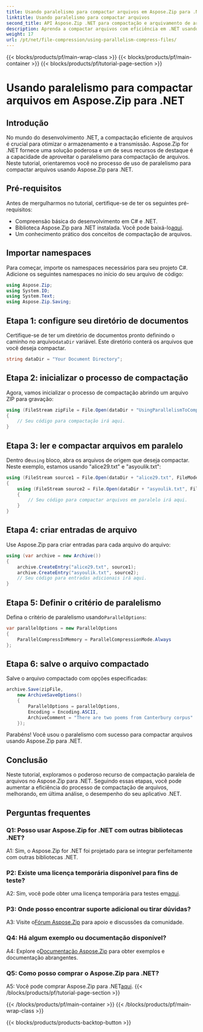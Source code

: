 ```yaml
---
title: Usando paralelismo para compactar arquivos em Aspose.Zip para .NET
linktitle: Usando paralelismo para compactar arquivos
second_title: API Aspose.Zip .NET para compactação e arquivamento de arquivos
description: Aprenda a compactar arquivos com eficiência em .NET usando Aspose.Zip. Aproveite o poder do paralelismo com nosso tutorial passo a passo.
weight: 17
url: /pt/net/file-compression/using-parallelism-compress-files/
---
```


{{< blocks/products/pf/main-wrap-class >}}
{{< blocks/products/pf/main-container >}}
{{< blocks/products/pf/tutorial-page-section >}}

# Usando paralelismo para compactar arquivos em Aspose.Zip para .NET

## Introdução

No mundo do desenvolvimento .NET, a compactação eficiente de arquivos é crucial para otimizar o armazenamento e a transmissão. Aspose.Zip for .NET fornece uma solução poderosa e um de seus recursos de destaque é a capacidade de aproveitar o paralelismo para compactação de arquivos. Neste tutorial, orientaremos você no processo de uso de paralelismo para compactar arquivos usando Aspose.Zip para .NET.

## Pré-requisitos

Antes de mergulharmos no tutorial, certifique-se de ter os seguintes pré-requisitos:

- Compreensão básica do desenvolvimento em C# e .NET.
-  Biblioteca Aspose.Zip para .NET instalada. Você pode baixá-lo[aqui](https://releases.aspose.com/zip/net/).
- Um conhecimento prático dos conceitos de compactação de arquivos.

## Importar namespaces

Para começar, importe os namespaces necessários para seu projeto C#. Adicione os seguintes namespaces no início do seu arquivo de código:

```csharp
using Aspose.Zip;
using System.IO;
using System.Text;
using Aspose.Zip.Saving;
```

## Etapa 1: configure seu diretório de documentos

 Certifique-se de ter um diretório de documentos pronto definindo o caminho no arquivo`dataDir` variável. Este diretório conterá os arquivos que você deseja compactar.

```csharp
string dataDir = "Your Document Directory";
```

## Etapa 2: inicializar o processo de compactação

Agora, vamos inicializar o processo de compactação abrindo um arquivo ZIP para gravação:

```csharp
using (FileStream zipFile = File.Open(dataDir + "UsingParallelismToCompressFiles_out.zip", FileMode.Create))
{
    // Seu código para compactação irá aqui.
}
```

## Etapa 3: ler e compactar arquivos em paralelo

 Dentro de`using` bloco, abra os arquivos de origem que deseja compactar. Neste exemplo, estamos usando "alice29.txt" e "asyoulik.txt":

```csharp
using (FileStream source1 = File.Open(dataDir + "alice29.txt", FileMode.Open, FileAccess.Read))
{
    using (FileStream source2 = File.Open(dataDir + "asyoulik.txt", FileMode.Open, FileAccess.Read))
    {
        // Seu código para compactar arquivos em paralelo irá aqui.
    }
}
```

## Etapa 4: criar entradas de arquivo

Use Aspose.Zip para criar entradas para cada arquivo do arquivo:

```csharp
using (var archive = new Archive())
{
    archive.CreateEntry("alice29.txt", source1);
    archive.CreateEntry("asyoulik.txt", source2);
    // Seu código para entradas adicionais irá aqui.
}
```

## Etapa 5: Definir o critério de paralelismo

 Defina o critério de paralelismo usando`ParallelOptions`:

```csharp
var parallelOptions = new ParallelOptions
{
    ParallelCompressInMemory = ParallelCompressionMode.Always
};
```

## Etapa 6: salve o arquivo compactado

Salve o arquivo compactado com opções especificadas:

```csharp
archive.Save(zipFile,
    new ArchiveSaveOptions()
    {
        ParallelOptions = parallelOptions,
        Encoding = Encoding.ASCII,
        ArchiveComment = "There are two poems from Canterbury corpus"
    });
```

Parabéns! Você usou o paralelismo com sucesso para compactar arquivos usando Aspose.Zip para .NET.

## Conclusão

Neste tutorial, exploramos o poderoso recurso de compactação paralela de arquivos no Aspose.Zip para .NET. Seguindo essas etapas, você pode aumentar a eficiência do processo de compactação de arquivos, melhorando, em última análise, o desempenho do seu aplicativo .NET.

## Perguntas frequentes

### Q1: Posso usar Aspose.Zip for .NET com outras bibliotecas .NET?

A1: Sim, o Aspose.Zip for .NET foi projetado para se integrar perfeitamente com outras bibliotecas .NET.

### P2: Existe uma licença temporária disponível para fins de teste?

 A2: Sim, você pode obter uma licença temporária para testes em[aqui](https://purchase.aspose.com/temporary-license/).

### P3: Onde posso encontrar suporte adicional ou tirar dúvidas?

 A3: Visite o[Fórum Aspose.Zip](https://forum.aspose.com/c/zip/37) para apoio e discussões da comunidade.

### Q4: Há algum exemplo ou documentação disponível?

 A4: Explore o[Documentação Aspose.Zip](https://reference.aspose.com/zip/net/) para obter exemplos e documentação abrangentes.

### Q5: Como posso comprar o Aspose.Zip para .NET?

 A5: Você pode comprar Aspose.Zip para .NET[aqui](https://purchase.aspose.com/buy).
{{< /blocks/products/pf/tutorial-page-section >}}

{{< /blocks/products/pf/main-container >}}
{{< /blocks/products/pf/main-wrap-class >}}

{{< blocks/products/products-backtop-button >}}
